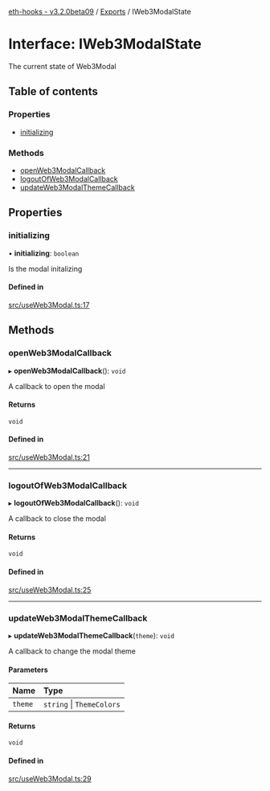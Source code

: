 [eth-hooks - v3.2.0beta09](../README.md) / [Exports](../modules.md) / IWeb3ModalState

# Interface: IWeb3ModalState

The current state of Web3Modal

## Table of contents

### Properties

- [initializing](IWeb3ModalState.md#initializing)

### Methods

- [openWeb3ModalCallback](IWeb3ModalState.md#openweb3modalcallback)
- [logoutOfWeb3ModalCallback](IWeb3ModalState.md#logoutofweb3modalcallback)
- [updateWeb3ModalThemeCallback](IWeb3ModalState.md#updateweb3modalthemecallback)

## Properties

### initializing

• **initializing**: `boolean`

Is the modal initalizing

#### Defined in

[src/useWeb3Modal.ts:17](https://github.com/scaffold-eth/eth-hooks/blob/69b2981/src/useWeb3Modal.ts#L17)

## Methods

### openWeb3ModalCallback

▸ **openWeb3ModalCallback**(): `void`

A callback to open the modal

#### Returns

`void`

#### Defined in

[src/useWeb3Modal.ts:21](https://github.com/scaffold-eth/eth-hooks/blob/69b2981/src/useWeb3Modal.ts#L21)

___

### logoutOfWeb3ModalCallback

▸ **logoutOfWeb3ModalCallback**(): `void`

A callback to close the modal

#### Returns

`void`

#### Defined in

[src/useWeb3Modal.ts:25](https://github.com/scaffold-eth/eth-hooks/blob/69b2981/src/useWeb3Modal.ts#L25)

___

### updateWeb3ModalThemeCallback

▸ **updateWeb3ModalThemeCallback**(`theme`): `void`

A callback to change the modal theme

#### Parameters

| Name | Type |
| :------ | :------ |
| `theme` | `string` \| `ThemeColors` |

#### Returns

`void`

#### Defined in

[src/useWeb3Modal.ts:29](https://github.com/scaffold-eth/eth-hooks/blob/69b2981/src/useWeb3Modal.ts#L29)
